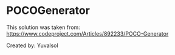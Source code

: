 # POCOGenerator

This solution was taken from: https://www.codeproject.com/Articles/892233/POCO-Generator

Created by: Yuvalsol
